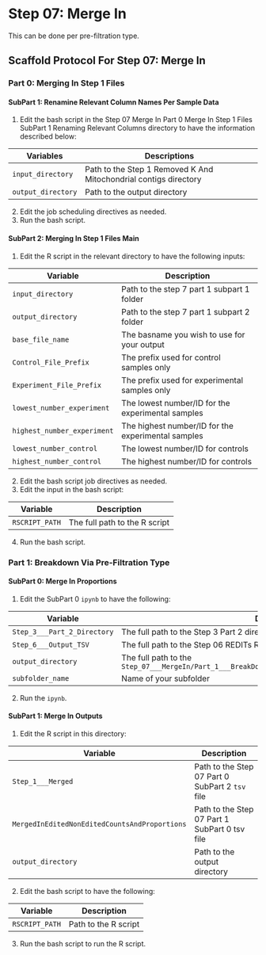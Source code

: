 # Step 07: Merge In

This can be done per pre-filtration type.

## Scaffold Protocol For Step 07: Merge In

### Part 0: Merging In Step 1 Files

#### SubPart 1: Renamine Relevant Column Names Per Sample Data

1) Edit the bash script in the Step 07 Merge In Part 0 Merge In Step 1 Files SubPart 1 Renaming Relevant Columns directory to have the information described below:

| Variables       | Descriptions |
|----------------|----------|
| `input_directory`     | Path to the Step 1 Removed K And Mitochondrial contigs directory   | 
| `output_directory`    | Path to the output directory   |

2) Edit the job scheduling directives as needed.
3) Run the bash script.

#### SubPart 2: Merging In Step 1 Files Main

1) Edit the R script in the relevant directory to have the following inputs:

| Variable | Description |
|-----------------|-----------------|
| `input_directory`           | Path to the step 7 part 1 subpart 1 folder         |
| `output_directory`          | Path to the step 7 part 1 subpart 2 folder         | 
| `base_file_name`            | The basname you wish to use for your output        |
| `Control_File_Prefix`       | The prefix used for control samples only           |
| `Experiment_File_Prefix`    | The prefix used for experimental samples only      |
| `lowest_number_experiment`  | The lowest number/ID for the experimental samples  | 
| `highest_number_experiment` | The highest number/ID for the experimental samples |
| `lowest_number_control`     | The lowest number/ID for controls                  |
| `highest_number_control`    | The highest number/ID for controls                 |

2) Edit the bash script job directives as needed.
3) Edit the input in the bash script:

| Variable       | Description |
|----------------|----------|
| `RSCRIPT_PATH`     | The full path to the R script |

4) Run the bash script.

### Part 1: Breakdown Via Pre-Filtration Type

#### SubPart 0: Merge In Proportions

1) Edit the SubPart 0 `ipynb` to have the following:

| Variable       | Description |
|----------------|----------|
| `Step_3___Part_2_Directory`     | The full path to the Step 3 Part 2 directory |
| `Step_6___Output_TSV`     | The full path to the Step 06 REDITs Regression Pre-Filtration type `tsv` |
| `output_directory`     | The full path to the `Step_07___MergeIn/Part_1___BreakDown_By_PreFiltration_Type/PreFiltration_Type` |
| `subfolder_name`     | Name of your subfolder |

2) Run the `ipynb`. 

#### SubPart 1: Merge In Outputs

1) Edit the R script in this directory:

| Variable       | Description |
|----------------|----------|
| `Step_1___Merged`                                 | Path to the Step 07 Part 0 SubPart 2 `tsv` file   |
| `MergedInEditedNonEditedCountsAndProportions`     | Path to the Step 07 Part 1 SubPart 0 tsv file     | 
| `output_directory`                                | Path to the output directory                      |

2) Edit the bash script to have the following:

| Variable       | Description |
|----------------|----------|
| `RSCRIPT_PATH`     | Path to the R script |

3) Run the bash script to run the R script.
